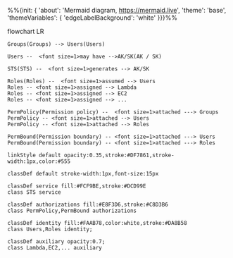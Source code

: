 %%{init: {
  'about': 'Mermaid diagram, https://mermaid.live',
  'theme': 'base', 
  'themeVariables': { 
    'edgeLabelBackground': 'white'
}}}%%


flowchart LR
 
    Groups(Groups) --> Users(Users)

    Users --  <font size=1>may have -->AK/SK(AK / SK)

    STS(STS) --  <font size=1>generates --> AK/SK

    Roles(Roles) --  <font size=1>assumed --> Users
    Roles -- <font size=1>assigned --> Lambda
    Roles -- <font size=1>assigned --> EC2
    Roles -- <font size=1>assigned --> ...

    PermPolicy(Permission policy) --  <font size=1>attached ---> Groups
    PermPolicy -- <font size=1>attached --> Users
    PermPolicy -- <font size=1>attached --> Roles

    PermBound(Permission boundary) -- <font size=1>attached ---> Users
    PermBound(Permission boundary) -- <font size=1>attached ---> Roles

    linkStyle default opacity:0.35,stroke:#DF7861,stroke-width:1px,color:#555

    classDef default stroke-width:1px,font-size:15px

    classDef service fill:#FCF9BE,stroke:#DCD99E
    class STS service

    classDef authorizations fill:#E8F3D6,stroke:#C8D3B6
    class PermPolicy,PermBound authorizations

    classDef identity fill:#FAAB78,color:white,stroke:#DA8B58
    class Users,Roles identity;

    classDef auxiliary opacity:0.7;
    class Lambda,EC2,... auxiliary